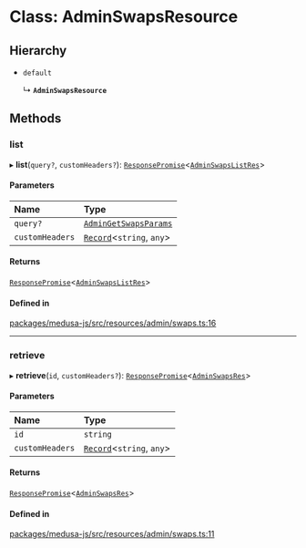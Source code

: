 # Class: AdminSwapsResource

## Hierarchy

- `default`

  ↳ **`AdminSwapsResource`**

## Methods

### list

▸ **list**(`query?`, `customHeaders?`): [`ResponsePromise`](../modules/internal.md#responsepromise)<[`AdminSwapsListRes`](../modules/internal.md#adminswapslistres)\>

#### Parameters

| Name | Type |
| :------ | :------ |
| `query?` | [`AdminGetSwapsParams`](internal.AdminGetSwapsParams.md) |
| `customHeaders` | [`Record`](../modules/internal.md#record)<`string`, `any`\> |

#### Returns

[`ResponsePromise`](../modules/internal.md#responsepromise)<[`AdminSwapsListRes`](../modules/internal.md#adminswapslistres)\>

#### Defined in

[packages/medusa-js/src/resources/admin/swaps.ts:16](https://github.com/medusajs/medusa/blob/2eb2126f/packages/medusa-js/src/resources/admin/swaps.ts#L16)

___

### retrieve

▸ **retrieve**(`id`, `customHeaders?`): [`ResponsePromise`](../modules/internal.md#responsepromise)<[`AdminSwapsRes`](../modules/internal.md#adminswapsres)\>

#### Parameters

| Name | Type |
| :------ | :------ |
| `id` | `string` |
| `customHeaders` | [`Record`](../modules/internal.md#record)<`string`, `any`\> |

#### Returns

[`ResponsePromise`](../modules/internal.md#responsepromise)<[`AdminSwapsRes`](../modules/internal.md#adminswapsres)\>

#### Defined in

[packages/medusa-js/src/resources/admin/swaps.ts:11](https://github.com/medusajs/medusa/blob/2eb2126f/packages/medusa-js/src/resources/admin/swaps.ts#L11)
